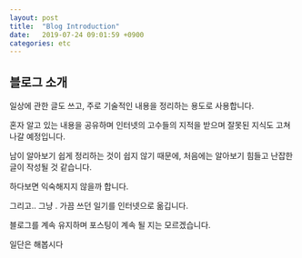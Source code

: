 ```yaml
---
layout: post
title:  "Blog Introduction"
date:   2019-07-24 09:01:59 +0900
categories: etc
---
```


## 블로그 소개

일상에 관한 글도 쓰고, 주로 기술적인 내용을 정리하는 용도로 사용합니다.

혼자 알고 있는 내용을 공유하며 인터넷의 고수들의 지적을 받으며 잘못된 지식도 고쳐나갈 예정입니다.

남이 알아보기 쉽게 정리하는 것이 쉽지 않기 때문에, 처음에는 알아보기 힘들고 난잡한 글이 작성될 것 같습니다.

하다보면 익숙해지지 않을까 합니다.

그리고.. 그냥 . 가끔 쓰던 일기를 인터넷으로 옮깁니다.

블로그를 계속 유지하며 포스팅이 계속 될 지는 모르겠습니다.

일단은 해봅시다
